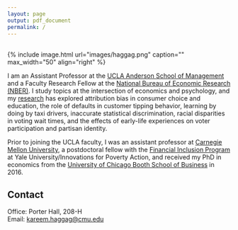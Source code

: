 ```yaml
---
layout: page
output: pdf_document
permalink: /
---
```

<br />
{% include image.html url="images/haggag.png" caption="" max_width="50" align="right" %}

I am an Assistant Professor at the [UCLA Anderson School of Management] and a Faculty Research Fellow at the [National Bureau of Economic Research (NBER)]. I study topics at the intersection of economics and psychology, and my [research] has explored attribution bias in consumer choice and education, the role of defaults in customer tipping behavior, learning by doing by taxi drivers, inaccurate statistical discrimination, racial disparities in voting wait times, and the effects of early-life experiences on voter participation and partisan identity. 

Prior to joining the UCLA faculty, I was an assistant professor at [Carnegie Mellon University], a postdoctoral fellow with the [Financial Inclusion Program] at Yale University/Innovations for Poverty Action, and received my PhD in economics from the [University of Chicago Booth School of Business] in 2016.

## Contact

Office: Porter Hall, 208-H <br />
Email: [kareem.haggag@cmu.edu]


[kareem.haggag@cmu.edu]: mailto:kareem.haggag@cmu.edu
[UCLA Anderson School of Management]: https://www.anderson.ucla.edu/faculty-and-research/behavioral-decision-making/faculty
[National Bureau of Economic Research (NBER)]: https://www.nber.org/people/kareem_haggag
[Carnegie Mellon University]: http://www.cmu.edu/dietrich/sds/index.html
[Financial Inclusion Program]: http://www.poverty-action.org/program-area/financial-inclusion
[University of Chicago Booth School of Business]: https://www.chicagobooth.edu
[research]: http://www.kareemhaggag.com/research
[UCLA Anderson School of Management]: https://www.anderson.ucla.edu/faculty-and-research/behavioral-decision-making